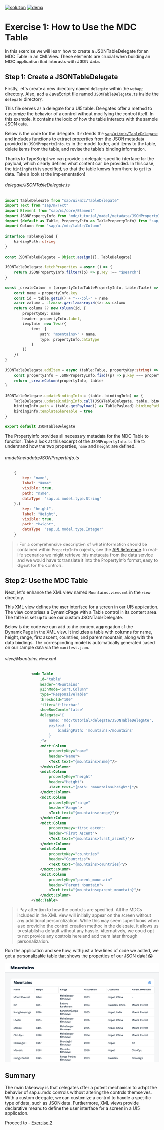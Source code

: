 [![solution](https://flat.badgen.net/badge/solution/available/green?icon=github)](webapp)
[![demo](https://flat.badgen.net/badge/demo/deployed/blue?icon=github)](https://sap-samples.github.io/ui5-mdc-json-tutorial/ex1/dist)
# Exercise 1: How to Use the MDC Table
In this exercise we will learn how to create a JSONTableDelegate for an MDC Table in an XMLView. These elements are crucial when building an MDC application that interacts with JSON data.

## Step 1: Create a JSONTableDelegate

Firstly, let's create a new directory named `delegate` within the `webapp` directory. Also, add a JavaScript file named `JSONTableDelegate.ts` inside the `delegate` directory.

This file serves as a delegate for a UI5 table. Delegates offer a method to customize the behavior of a control without modifying the control itself. In this example, it contains the logic of how the table interacts with the sample JSON data.

Below is the code for the delegate. It extends the [`sap/ui/mdc/TableDelegate`](https://sdk.openui5.org/api/module:sap/ui/mdc/TableDelegate) and includes functions to extract properties from the JSON metadata provided in `JSONPropertyInfo.ts` in the model folder, add items to the table, delete items from the table, and revise the table's binding information.

Thanks to TypeScript we can provide a delegate-specific interface for the payload, which clearly defines what content can be provided. In this case, the `bindingPath` is specified, so that the table knows from there to get its data. Take a look at the implementation!
###### delegate/JSONTableDelegate.ts
```typescript
import TableDelegate from "sap/ui/mdc/TableDelegate"
import Text from "sap/m/Text"
import Element from "sap/ui/core/Element"
import JSONPropertyInfo from "mdc/tutorial/model/metadata/JSONPropertyInfo"
import {default as Table, PropertyInfo as TablePropertyInfo} from "sap/ui/mdc/Table"
import Column from "sap/ui/mdc/table/Column"

interface TablePayload {
	bindingPath: string
}

const JSONTableDelegate = Object.assign({}, TableDelegate)

JSONTableDelegate.fetchProperties = async () => {
	return JSONPropertyInfo.filter((p) => p.key !== "$search")
}

const _createColumn = (propertyInfo:TablePropertyInfo, table:Table) => {
	const name = propertyInfo.key
	const id = table.getId() + "---col-" + name
	const column = Element.getElementById(id) as Column
	return column ?? new Column(id, {
		propertyKey: name,
		header: propertyInfo.label,
		template: new Text({
			text: {
				path: "mountains>" + name,
				type: propertyInfo.dataType
			}
		})
	})
}

JSONTableDelegate.addItem = async (table:Table, propertyKey:string) => {
	const propertyInfo = JSONPropertyInfo.find((p) => p.key === propertyKey)
	return _createColumn(propertyInfo, table)
}

JSONTableDelegate.updateBindingInfo = (table, bindingInfo) => {
	TableDelegate.updateBindingInfo.call(JSONTableDelegate, table, bindingInfo)
	bindingInfo.path = (table.getPayload() as TablePayload).bindingPath
	bindingInfo.templateShareable = true
}

export default JSONTableDelegate
```
The PropertyInfo provides all necessary metadata for the MDC Table to function. Take a look at this excerpt of the `JSONPropertyInfo.ts` file to understand how the two properties, `name` and `height` are defined.
###### model/metadata/JSONPropertInfo.ts
```js
	{
		key: "name",
		label: "Name",
		visible: true,
		path: "name",
		dataType: "sap.ui.model.type.String"
	},{
		key: "height",
		label: "Height",
		visible: true,
		path: "height",
		dataType: "sap.ui.model.type.Integer"
	}
```
>ℹ️ For a comprehensive description of what information should be contained within `PropertyInfo` objects, see the [API Reference](https://sdk.openui5.org/api/sap.ui.mdc.table.PropertyInfo). In real-life scenarios we might retrieve this metadata from the data service and we would have to translate it into the PropertyInfo format, easy to digest for the controls.
## Step 2: Use the MDC Table

Next, let's enhance the XML view named `Mountains.view.xml` in the `view` directory.

This XML view defines the user interface for a screen in our UI5 application. The view comprises a DynamicPage with a Table control in its content area. The table is set up to use our custom JSONTableDelegate.

Below is the code we can add to the content aggregation of the DynamicPage in the XML view. It includes a table with columns for name, height, range, first ascent, countries, and parent mountain, along with the data bindings. The corresponding model is automatically generated based on our sample data via the `manifest.json`.
###### view/Mountains.view.xml
```xml
			<mdc:Table
				id="table"
				header="Mountains"
				p13nMode="Sort,Column"
				type="ResponsiveTable"
				threshold="100"
				filter="filterbar"
				showRowCount="false"
				delegate="{
					name: 'mdc/tutorial/delegate/JSONTableDelegate',
					payload: {
						bindingPath: 'mountains>/mountains'
					}
				}">
				<mdct:Column
					propertyKey="name"
					header="Name">
					<Text text="{mountains>name}"/>
				</mdct:Column>
				<mdct:Column
					propertyKey="height"
					header="Height">
					<Text text="{path: 'mountains>height'}"/>
				</mdct:Column>
				<mdct:Column
					propertyKey="range"
					header="Range">
					<Text text="{mountains>range}"/>
				</mdct:Column>
				<mdct:Column
					propertyKey="first_ascent"
					header="First Ascent">
					<Text text="{mountains>first_ascent}"/>
				</mdct:Column>
				<mdct:Column
					propertyKey="countries"
					header="Countries">
					<Text text="{mountains>countries}"/>
				</mdct:Column>
				<mdct:Column
					propertyKey="parent_mountain"
					header="Parent Mountain">
					<Text text="{mountains>parent_mountain}"/>
				</mdct:Column>
			</mdc:Table>
```
> ℹ️ Pay attention to how the controls are specified. All the MDCs included in the XML view will initially appear on the screen without any additional personalization. While this may seem superfluous when also providing the control creation method in the delegate, it allows us to establish a default without any hassle. Alternatively, we could opt to not provide any controls here and add them later through personalization.

Run the application and see how, with just a few lines of code we added, we get a personalizable table that shows the properties of our JSON data! 😱

![Exercise 1 Result](ex1.png)
## Summary

The main takeaway is that delegates offer a potent mechanism to adapt the behavior of sap.ui.mdc controls without altering the controls themselves. With a custom delegate, we can customize a control to handle a specific type of data, such as JSON data. Furthermore, XML views provide declarative means to define the user interface for a screen in a UI5 application.

Proceed to - [Exercise 2](../ex2/readme.md)